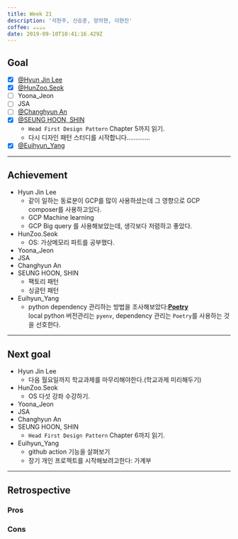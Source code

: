 ```yaml
---
title: Week 21
description: '석헌주, 신승훈, 양의현, 이현진'
coffee: ☕️☕️☕️☕️
date: 2019-09-10T10:41:16.429Z
---
```

## Goal

- [x] [@Hyun Jin Lee](https://github.com/HyunTruth)
- [x] [@HunZoo.Seok](https://github.com/zooozoo)
- [ ] Yoona_Jeon
- [ ] JSA
- [ ] [@Changhyun An](https://github.com/achooan)
- [x] [@SEUNG HOON, SHIN](https://github.com/newinh)
  - `Head First Design Pattern` Chapter 5까지 읽기.
  - 다시 디자인 패턴 스터디를 시작합니다.............
- [x] [@Euihyun_Yang](https://github.com/noahluftyang)

---

## Achievement

- Hyun Jin Lee
  - 같이 일하는 동료분이 GCP를 많이 사용하셨는데 그 영향으로 GCP composer를 사용하고있다.
  - GCP Machine learning
  - GCP Big query 를 사용해보았는데, 생각보다 저렴하고 좋았다.
- HunZoo.Seok
  - OS: 가상메모리 파트를 공부했다.
- Yoona_Jeon
- JSA
- Changhyun An
- SEUNG HOON, SHIN
  - 팩토리 패턴
  - 싱글턴 패턴
- Euihyun_Yang
  - python dependency 관리하는 방법을 조사해보았다:[**Poetry**](https://poetry.eustace.io)  
local python 버전관리는 `pyenv`, dependency 관리는 `Poetry`를 사용하는 것을 선호한다.

---

## Next goal

- Hyun Jin Lee
  - 다음 월요일까지 학교과제를 마무리해야한다.(학교과제 미리해두기)
- HunZoo.Seok
  - OS 다섯 강좌 수강하기.
- Yoona_Jeon
- JSA
- Changhyun An
- SEUNG HOON, SHIN
  - `Head First Design Pattern` Chapter 6까지 읽기.
- Euihyun_Yang
  - github action 기능을 살펴보기
  - 장기 개인 프로젝트를 시작해보려고한다: 가계부

---

## Retrospective

### Pros

### Cons


